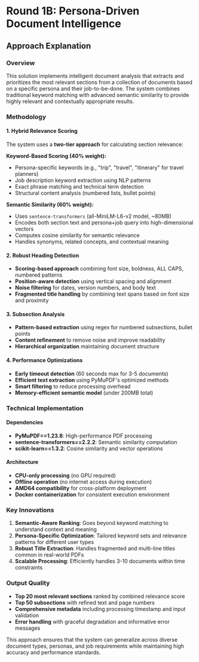 # Round 1B: Persona-Driven Document Intelligence
## Approach Explanation

### Overview
This solution implements intelligent document analysis that extracts and prioritizes the most relevant sections from a collection of documents based on a specific persona and their job-to-be-done. The system combines traditional keyword matching with advanced semantic similarity to provide highly relevant and contextually appropriate results.

### Methodology

#### 1. **Hybrid Relevance Scoring**
The system uses a **two-tier approach** for calculating section relevance:

**Keyword-Based Scoring (40% weight):**
- Persona-specific keywords (e.g., "trip", "travel", "itinerary" for travel planners)
- Job description keyword extraction using NLP patterns
- Exact phrase matching and technical term detection
- Structural content analysis (numbered lists, bullet points)

**Semantic Similarity (60% weight):**
- Uses `sentence-transformers` (all-MiniLM-L6-v2 model, ~80MB)
- Encodes both section text and persona+job query into high-dimensional vectors
- Computes cosine similarity for semantic relevance
- Handles synonyms, related concepts, and contextual meaning

#### 2. **Robust Heading Detection**
- **Scoring-based approach** combining font size, boldness, ALL CAPS, numbered patterns
- **Position-aware detection** using vertical spacing and alignment
- **Noise filtering** for dates, version numbers, and body text
- **Fragmented title handling** by combining text spans based on font size and proximity

#### 3. **Subsection Analysis**
- **Pattern-based extraction** using regex for numbered subsections, bullet points
- **Content refinement** to remove noise and improve readability
- **Hierarchical organization** maintaining document structure

#### 4. **Performance Optimizations**
- **Early timeout detection** (60 seconds max for 3-5 documents)
- **Efficient text extraction** using PyMuPDF's optimized methods
- **Smart filtering** to reduce processing overhead
- **Memory-efficient semantic model** (under 200MB total)

### Technical Implementation

#### Dependencies
- **PyMuPDF==1.23.8**: High-performance PDF processing
- **sentence-transformers==2.2.2**: Semantic similarity computation
- **scikit-learn==1.3.2**: Cosine similarity and vector operations

#### Architecture
- **CPU-only processing** (no GPU required)
- **Offline operation** (no internet access during execution)
- **AMD64 compatibility** for cross-platform deployment
- **Docker containerization** for consistent execution environment

### Key Innovations

1. **Semantic-Aware Ranking**: Goes beyond keyword matching to understand context and meaning
2. **Persona-Specific Optimization**: Tailored keyword sets and relevance patterns for different user types
3. **Robust Title Extraction**: Handles fragmented and multi-line titles common in real-world PDFs
4. **Scalable Processing**: Efficiently handles 3-10 documents within time constraints

### Output Quality
- **Top 20 most relevant sections** ranked by combined relevance score
- **Top 50 subsections** with refined text and page numbers
- **Comprehensive metadata** including processing timestamp and input validation
- **Error handling** with graceful degradation and informative error messages

This approach ensures that the system can generalize across diverse document types, personas, and job requirements while maintaining high accuracy and performance standards. 
